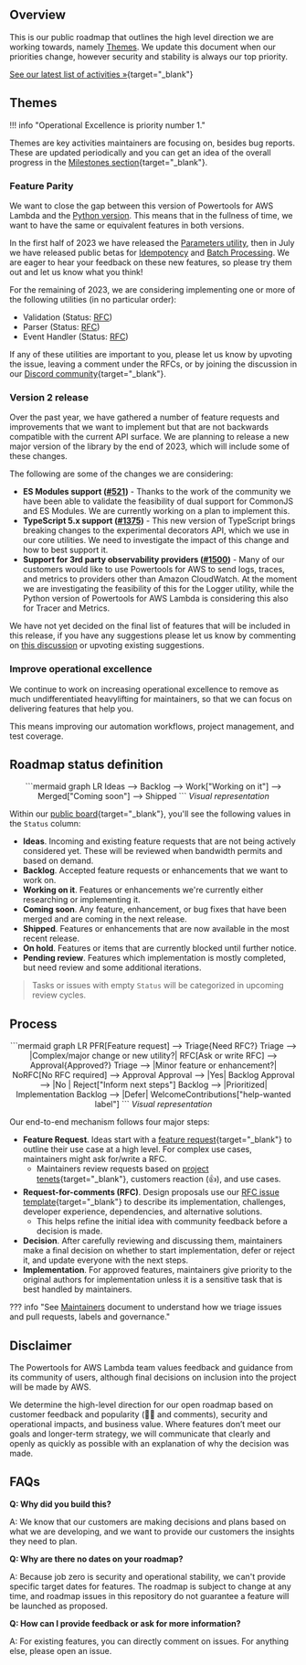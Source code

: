 ## Overview

This is our public roadmap that outlines the high level direction we are working towards, namely [Themes](#themes). We update this document when our priorities change, however security and stability is always our top priority.

[See our latest list of activities »](https://github.com/orgs/aws-powertools/projects/7){target="_blank"}

## Themes

!!! info "Operational Excellence is priority number 1."

Themes are key activities maintainers are focusing on, besides bug reports. These are updated periodically and you can get an idea of the overall progress in the [Milestones section](https://github.com/aws-powertools/powertools-lambda-typescript/milestones){target="_blank"}.

### Feature Parity

We want to close the gap between this version of Powertools for AWS Lambda and the [Python version](https://github.com/aws-powertools/powertools-lambda-python). This means that in the fullness of time, we want to have the same or equivalent features in both versions.

In the first half of 2023 we have released the [Parameters utility](https://github.com/aws-powertools/powertools-lambda-typescript/milestone/10), then in July we have released public betas for [Idempotency](https://github.com/aws-powertools/powertools-lambda-typescript/milestone/7) and [Batch Processing](https://github.com/aws-powertools/powertools-lambda-typescript/milestone/13). We are eager to hear your feedback on these new features, so please try them out and let us know what you think!

For the remaining of 2023, we are considering implementing one or more of the following utilities (in no particular order):

* Validation (Status: [RFC](https://github.com/aws-powertools/powertools-lambda-typescript/issues/508))
* Parser (Status: [RFC](https://github.com/aws-powertools/powertools-lambda-typescript/issues/1334))
* Event Handler (Status: [RFC](https://github.com/aws-powertools/powertools-lambda-typescript/issues/413))

If any of these utilities are important to you, please let us know by upvoting the issue, leaving a comment under the RFCs, or by joining the discussion in our [Discord community](https://discord.gg/B8zZKbbyET){target="_blank"}.

### Version 2 release

Over the past year, we have gathered a number of feature requests and improvements that we want to implement but that are not backwards compatible with the current API surface. We are planning to release a new major version of the library by the end of 2023, which will include some of these changes.

The following are some of the changes we are considering:

* **ES Modules support ([#521](https://github.com/aws-powertools/powertools-lambda-typescript/issues/521))** - Thanks to the work of the community we have been able to validate the feasibility of dual support for CommonJS and ES Modules. We are currently working on a plan to implement this.
* **TypeScript 5.x support ([#1375](https://github.com/aws-powertools/powertools-lambda-typescript/issues/1375))** - This new version of TypeScript brings breaking changes to the experimental decorators API, which we use in our core utilities. We need to investigate the impact of this change and how to best support it.
* **Support for 3rd party observability providers ([#1500](https://github.com/aws-powertools/powertools-lambda-typescript/issues/1500))** - Many of our customers would like to use Powertools for AWS to send logs, traces, and metrics to providers other than Amazon CloudWatch. At the moment we are investigating the feasibility of this for the Logger utility, while the Python version of Powertools for AWS Lambda is considering this also for Tracer and Metrics.

We have not yet decided on the final list of features that will be included in this release, if you have any suggestions please let us know by commenting on [this discussion](https://github.com/aws-powertools/powertools-lambda-typescript/discussions/1269) or upvoting existing suggestions.

### Improve operational excellence

We continue to work on increasing operational excellence to remove as much undifferentiated heavylifting for maintainers, so that we can focus on delivering features that help you.

This means improving our automation workflows, project management, and test coverage.

## Roadmap status definition

<center>
```mermaid
graph LR
    Ideas --> Backlog --> Work["Working on it"] --> Merged["Coming soon"] --> Shipped
```
<i>Visual representation</i>
</center>

Within our [public board](https://github.com/orgs/aws-powertools/projects/7){target="_blank"}, you'll see the following values in the `Status` column:

* **Ideas**. Incoming and existing feature requests that are not being actively considered yet. These will be reviewed when bandwidth permits and based on demand.
* **Backlog**. Accepted feature requests or enhancements that we want to work on.
* **Working on it**. Features or enhancements we're currently either researching or implementing it.
* **Coming soon**. Any feature, enhancement, or bug fixes that have been merged and are coming in the next release.
* **Shipped**. Features or enhancements that are now available in the most recent release.
* **On hold**. Features or items that are currently blocked until further notice.
* **Pending review**. Features which implementation is mostly completed, but need review and some additional iterations.

> Tasks or issues with empty `Status` will be categorized in upcoming review cycles.

## Process

<center>
```mermaid
graph LR
    PFR[Feature request] --> Triage{Need RFC?}
    Triage --> |Complex/major change or new utility?| RFC[Ask or write RFC] --> Approval{Approved?}
    Triage --> |Minor feature or enhancement?| NoRFC[No RFC required] --> Approval
    Approval --> |Yes| Backlog
    Approval --> |No | Reject["Inform next steps"]
    Backlog --> |Prioritized| Implementation
    Backlog --> |Defer| WelcomeContributions["help-wanted label"]
```
<i>Visual representation</i>
</center>

Our end-to-end mechanism follows four major steps:

* **Feature Request**. Ideas start with a [feature request](https://github.com/aws-powertools/powertools-lambda-typescript/issues/new?assignees=&labels=type/feature-request%2Ctriage&template=feature_request.yml&title=Feature+request%3A+TITLE){target="_blank"} to outline their use case at a high level. For complex use cases, maintainers might ask for/write a RFC.
    * Maintainers review requests based on [project tenets](index.md#tenets){target="_blank"}, customers reaction (👍), and use cases.
* **Request-for-comments (RFC)**. Design proposals use our [RFC issue template](https://github.com/aws-powertools/powertools-lambda-typescript/issues/new?assignees=&labels=type/RFC%2Ctriage&template=rfc.yml&title=RFC%3A+TITLE){target="_blank"} to describe its implementation, challenges, developer experience, dependencies, and alternative solutions.
    * This helps refine the initial idea with community feedback before a decision is made.
* **Decision**. After carefully reviewing and discussing them, maintainers make a final decision on whether to start implementation, defer or reject it, and update everyone with the next steps.
* **Implementation**. For approved features, maintainers give priority to the original authors for implementation unless it is a sensitive task that is best handled by maintainers.

??? info "See [Maintainers](https://github.com/aws-powertools/powertools-lambda-typescript/blob/develop/MAINTAINERS.md) document to understand how we triage issues and pull requests, labels and governance."

## Disclaimer

The Powertools for AWS Lambda team values feedback and guidance from its community of users, although final decisions on inclusion into the project will be made by AWS.

We determine the high-level direction for our open roadmap based on customer feedback and popularity (👍🏽 and comments), security and operational impacts, and business value. Where features don’t meet our goals and longer-term strategy, we will communicate that clearly and openly as quickly as possible with an explanation of why the decision was made.

## FAQs

**Q: Why did you build this?**

A: We know that our customers are making decisions and plans based on what we are developing, and we want to provide our customers the insights they need to plan.

**Q: Why are there no dates on your roadmap?**

A: Because job zero is security and operational stability, we can't provide specific target dates for features. The roadmap is subject to change at any time, and roadmap issues in this repository do not guarantee a feature will be launched as proposed.

**Q: How can I provide feedback or ask for more information?**

A: For existing features, you can directly comment on issues. For anything else, please open an issue.
